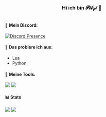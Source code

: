 <h3 align="center">
Hi ich bin <a href="https://youtu.be/xvFZjo5PgG0?si=svtVR2kwfLiG4vVG" target="_blank" rel="noreferrer">𝓟𝓲𝓵𝔃𝓲</a> 👋
</h3>

#

#### 🤝 Mein Discord:
[![Discord Presence](https://lanyard.cnrad.dev/api/761329534716215296?borderRadius=10px&bg=23727&idleMessage=Nichts%20zu%20sehen%20%F0%9F%91%80&theme=dark&animated=false&showDisplayName=true)](https://discord.com/users/761329534716215296)

#### 🌱 Das probiere ich aus:

- Lua
- Python

#### 🔨 Meine Tools:
![](https://img.shields.io/badge/Tools-Git-informational?style=flat&logo=Git&color=F05032)
![](https://img.shields.io/badge/Tools-GitHub-informational?style=flat&logo=GitHub&color=181717)


#### 📊 Stats
<a href="https://github.com/pilzithegoat" style="text-decoration: none;">
     <img src="https://github-readme-stats.vercel.app/api?username=pilzithegoat&show_icons=true&theme=transparent&hide_border=true&include_all_commits=true&count_private=true" />
     <img src="https://github-readme-stats.vercel.app/api/top-langs/?username=pilzithegoat&layout=compact&theme=transparent&hide_border=true" />
</a>